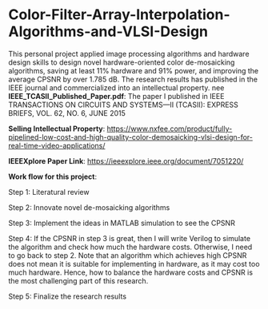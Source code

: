 # Color-Filter-Array-Interpolation-Algorithms-and-VLSI-Design
This personal project applied image processing algorithms and hardware design skills to design novel hardware-oriented color de-mosaicking algorithms, saving at least 11% hardware and 91% power, and improving the average CPSNR by over 1.785 dB. The research results has published in the IEEE journal and commercialized into an intellectual property.
nee
**IEEE_TCASII_Published_Paper.pdf**: The paper I published in IEEE TRANSACTIONS ON CIRCUITS AND SYSTEMS—II (TCASII): EXPRESS BRIEFS, VOL. 62, NO. 6, JUNE 2015

**Selling Intellectual Property**: https://www.nxfee.com/product/fully-pipelined-low-cost-and-high-quality-color-demosaicking-vlsi-design-for-real-time-video-applications/

**IEEEXplore Paper Link**: https://ieeexplore.ieee.org/document/7051220/

**Work flow for this project**:

  Step 1: Literatural review

  Step 2: Innovate novel de-mosaicking algorithms

  Step 3: Implement the ideas in MATLAB simulation to see the CPSNR

  Step 4: If the CPSNR in step 3 is great, then I will write Verilog to simulate the algorithm and check how much the hardware costs. Otherwise, I need to go back to step 2. Note that an algorithm which achieves high CPSNR does not mean it is suitable for implementing in hardware, as it may cost too much hardware. Hence, how to balance the hardware costs and CPSNR is the most challenging part of this research.

  Step 5: Finalize the research results
